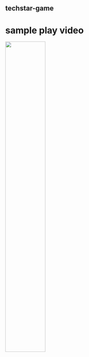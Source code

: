 ## techstar-game

# sample play video

[<img src="https://i.ytimg.com/vi/Hc79sDi3f0U/maxresdefault.jpg" width="50%">](https://github.com/Scott-TechStar/techstar-game/blob/main/images/play.webm "Techstar Game Preview")

